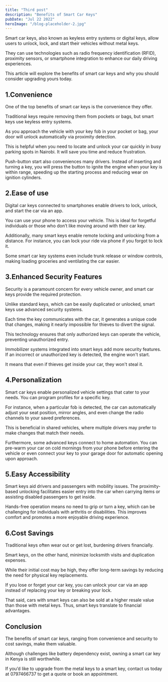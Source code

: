```yaml
---
title: "Third post"
description: "Benefits of Smart Car Keys"
pubDate: "Jul 22 2022"
heroImage: "/blog-placeholder-2.jpg"
---
```


Smart car keys, also known as keyless entry systems or digital keys, allow users to unlock, lock, and start their vehicles without metal keys.

They can use technologies such as radio frequency identification (RFID), proximity sensors, or smartphone integration to enhance our daily driving experiences. 

This article will explore the benefits of smart car keys and why you should consider upgrading yours today. 

## 1.Convenience

One of the top benefits of smart car keys is the convenience they offer. 

Traditional keys require removing them from pockets or bags, but smart keys use keyless entry systems.

As you approach the vehicle with your key fob in your pocket or bag, your door will unlock automatically via proximity detection. 

This is helpful when you need to locate and unlock your car quickly in busy parking spots in Nairobi. It will save you time and reduce frustration.

Push-button start also conveniences many drivers. Instead of inserting and turning a key, you will press the button to ignite the engine when your key is within range, speeding up the starting process and reducing wear on ignition cylinders. 

## 2.Ease of use

Digital car keys connected to smartphones enable drivers to lock, unlock, and start the car via an app. 

You can use your phone to access your vehicle. This is ideal for forgetful individuals or those who don’t like moving around with their car key. 

Additionally, many smart keys enable remote locking and unlocking from a distance. For instance, you can lock your ride via phone if you forgot to lock it.

Some smart car key systems even include trunk release or window controls, making loading groceries and ventilating the car easier. 

## 3.Enhanced Security Features

Security is a paramount concern for every vehicle owner, and smart car keys provide the required protection. 

Unlike standard keys, which can be easily duplicated or unlocked, smart keys use advanced security systems. 

Each time the key communicates with the car, it generates a unique code that changes, making it nearly impossible for thieves to divert the signal. 

This technology ensures that only authorized keys can operate the vehicle, preventing unauthorized entry.

Immobilizer systems integrated into smart keys add more security features. If an incorrect or unauthorized key is detected, the engine won't start. 

It means that even if thieves get inside your car, they won't steal it. 

## 4.Personalization

Smart car keys enable personalized vehicle settings that cater to your needs. You can program profiles for a specific key. 

For instance, when a particular fob is detected, the car can automatically adjust your seat position, mirror angles, and even change the radio channels to your saved preferences. 

This is beneficial in shared vehicles, where multiple drivers may prefer to make changes that match their needs. 

Furthermore, some advanced keys connect to home automation. You can pre-warm your car on cold mornings from your phone before entering the vehicle or even connect your key to your garage door for automatic opening upon approach. 

## 5.Easy Accessibility

Smart keys aid drivers and passengers with mobility issues. The proximity-based unlocking facilitates easier entry into the car when carrying items or assisting disabled passengers to get inside. 

Hands-free operation means no need to grip or turn a key, which can be challenging for individuals with arthritis or disabilities. This improves comfort and promotes a more enjoyable driving experience.

## 6.Cost Savings

Traditional keys often wear out or get lost, burdening drivers financially. 

Smart keys, on the other hand, minimize locksmith visits and duplication expenses. 

While their initial cost may be high, they offer long-term savings by reducing the need for physical key replacements. 

If you lose or forget your car key, you can unlock your car via an app instead of replacing your key or breaking your lock. 

That said, cars with smart keys can also be sold at a higher resale value than those with metal keys. Thus, smart keys translate to financial advantages.

## Conclusion

The benefits of smart car keys, ranging from convenience and security to cost savings, make them valuable.  

Although challenges like battery dependency exist, owning a smart car key in Kenya is still worthwhile. 

If you’d like to upgrade from the metal keys to a smart key, contact us today at 0797466737 to get a quote or book an appointment. 

